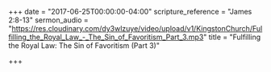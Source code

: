 +++
date = "2017-06-25T00:00:00-04:00"
scripture_reference = "James 2:8-13"
sermon_audio = "https://res.cloudinary.com/dy3wlzuye/video/upload/v1/KingstonChurch/Fulfilling_the_Royal_Law_-_The_Sin_of_Favoritism_Part_3.mp3"
title = "Fulfilling the Royal Law: The Sin of Favoritism (Part 3)"

+++
